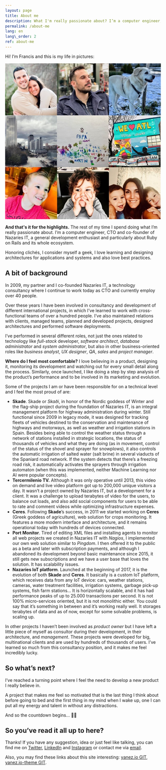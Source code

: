 ```yaml
---
layout: page
title: About me
description: What I'm really passionate about? I’m a computer engineer, CTO and co-founder of Nazaríes IT, a general development enthusiast and particularly about Ruby on Rails and its whole ecosystem.
permalink: /about-me
lang: en
lang\_order: 2
ref: about-me
---
```

Hi! I’m Francis and this is my life in pictures:

![My life in pictures][image-1]

**And that's it for the highlights.** The rest of my time I spend doing what I’m really passionate about. I’m a computer engineer, CTO and co-founder of Nazaríes IT, a general development enthusiast and particularly about Ruby on Rails and its whole ecosystem.

Honoring clichés, I consider myself a geek, I love learning and designing architectures for applications and systems and also love best practices.

## A bit of background

In 2009, my partner and I co-founded Nazaríes IT, a technology consultancy where I continue to work today as CTO and currently employ over 40 people.

Over these years I have been involved in consultancy and development of different international projects, in which I’ve learned to work with cross-functional teams of over a hundred people. I’ve also maintained relations with clients, managed teams, planned and developed projects, designed architectures and performed software deployments.

I’ve performed in several different roles, not just the ones related to technology like _full-stack_ developer, _software architect_, _database administrator_ and _system administrator_, but also in other business-oriented roles like _business analyst_, _UX designer_, _QA_, _sales_ and _project manager_.

**Where do I feel most comfortable?** I love believing in a product, designing it, monitoring its development and watching out for every small detail along the process. Similarly, once launched, I like doing a step by step analysis of the product’s performance and to be involved in its marketing and evolution.

Some of the projects I am or have been responsible for on a technical level and I feel the most proud of are:
- **Skade**. Skade or _Skaði_, in honor of the Nordic goddess of Winter and the flag-ship project during the foundation of Nazaríes IT, is an integral management platform for highway administration during winter. Still functional since 2009 in legacy mode, it was designed for tracking fleets of vehicles destined to the conservation and maintenance of highways and motorways, as well as weather and irrigation stations in Spain. Besides being able to control the weather status through a network of stations installed in strategic locations, the status of thousands of vehicles and what they are doing (as in movement, control of the status of the shovel and sprayer for snowplows), it also controls the automatic irrigation of salted water (salt brine) in several viaducts of the Spaniard road network. If the system detects that there’s a freezing road risk, it automatically activates the sprayers through irrigation automaton (when this was implemented, neither Machine Learning nor AI were popular concepts).
- **Tercermilenio TV.** Although it was only operative until 2013, this video on demand and live video platform got up to 200,000 unique visitors a day. It wasn’t a project owned by Nazaríes IT, but a development for a client. It was a challenge to upload terabytes of video for the users, to balance out loads, and also add social components for users to be able to rate and comment videos while optimizing infrastructure expenses.
- **Ceres**. Following **Skade**’s success, in 2011 we started working on **Ceres** (Greek goddess of agriculture), web solution for crops monitoring. It features a more modern interface and architecture, and it remains operational today with hundreds of devices connected.
- **Port Monitor**. Tired of editing XML files and installing agents to monitor all web projects we created in Nazaríes IT with _Nagios_, I implemented our own web solution similar to _Pingdom_. I then offered it to the public as a beta and later with subscription payments, and although I abandoned its development beyond basic maintenance since 2015, it still gets new subscriptions and we have a user base that loves the solution. It has scalability issues.
- **Nazaríes IoT platform**. Launched at the beginning of 2017, it is the evolution of both **Skade** and **Ceres**.  It basically is a custom IoT platform, which receives data from any IoT device: cars, weather stations, cameras, water treatment facilities, irrigation systems, garbage pick-up systems, fish farm stations... It is horizontally scalable, and it has had performance peaks of up to 25.000 transactions per second. It is not 100% micro-services oriented, but it is not monolithic either. You could say that it’s something in between and it’s working really well. It storages terabytes of data and as of now, except for some solvable problems, is scaling up.

In other projects I haven’t been involved as _product owner_ but I have left a little piece of myself as consultor during their development, in their architecture, and _management_. These projects were developed for big, multinational clients and are used by hundreds of thousands of users. I’ve learned so much from this consultancy position, and it makes me feel incredibly lucky.

## So what’s next?

I’ve reached a turning point where I feel the need to develop a new product I really believe in.

A project that makes me feel so motivated that is the last thing I think about before going to bed and the first thing in my mind when I wake up, one I can put all my energy and talent in without any distractions.

And so the countdown begins...  🚀😉

## So you’ve read it all up to here?

Thanks! If you have any suggestion, idea or just feel like talking, you can find me on [Twitter][1],  [LinkedIn][2] and [Instagram][3] or contact me via [email][4].

Also, you may find these links about this site interesting: [yanez.io GIT][5], [yanez.io-theme GIT][6].

[1]:	https://twitter.com/fjyaniez "@fjyaniez"
[2]:	https://www.linkedin.com/in/francisy/?locale=en_US
[3]:	https://www.instagram.com/niam.8/
[4]:	mailto:hi@yanez.io "email"
[5]:	https://github.com/fjyaniez/yanez.io
[6]:	https://github.com/fjyaniez/yanez.io-theme

[image-1]:	/assets/images/about-me.jpg "About me"